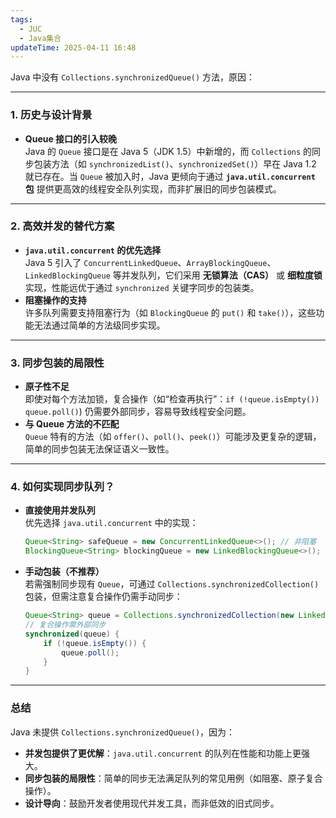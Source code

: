 ```yaml
---
tags:
  - JUC
  - Java集合
updateTime: 2025-04-11 16:48
---
```

Java 中没有 `Collections.synchronizedQueue()` 方法，原因：

---

### 1. **历史与设计背景**
   - **Queue 接口的引入较晚**  
     Java 的 `Queue` 接口是在 Java 5（JDK 1.5）中新增的，而 `Collections` 的同步包装方法（如 `synchronizedList()`、`synchronizedSet()`）早在 Java 1.2 就已存在。当 `Queue` 被加入时，Java 更倾向于通过 **`java.util.concurrent` 包** 提供更高效的线程安全队列实现，而非扩展旧的同步包装模式。

---

### 2. **高效并发的替代方案**
   - **`java.util.concurrent` 的优先选择**  
     Java 5 引入了 `ConcurrentLinkedQueue`、`ArrayBlockingQueue`、`LinkedBlockingQueue` 等并发队列，它们采用 **无锁算法（CAS）** 或 **细粒度锁** 实现，性能远优于通过 `synchronized` 关键字同步的包装类。
   - **阻塞操作的支持**  
     许多队列需要支持阻塞行为（如 `BlockingQueue` 的 `put()` 和 `take()`），这些功能无法通过简单的方法级同步实现。

---

### 3. **同步包装的局限性**
   - **原子性不足**  
     即使对每个方法加锁，复合操作（如“检查再执行”：`if (!queue.isEmpty()) queue.poll()`) 仍需要外部同步，容易导致线程安全问题。
   - **与 Queue 方法的不匹配**  
     `Queue` 特有的方法（如 `offer()`、`poll()`、`peek()`）可能涉及更复杂的逻辑，简单的同步包装无法保证语义一致性。

---

### 4. **如何实现同步队列？**
   - **直接使用并发队列**  
     优先选择 `java.util.concurrent` 中的实现：
     ```java
     Queue<String> safeQueue = new ConcurrentLinkedQueue<>(); // 非阻塞
     BlockingQueue<String> blockingQueue = new LinkedBlockingQueue<>(); // 阻塞
     ```
   - **手动包装（不推荐）**  
     若需强制同步现有 `Queue`，可通过 `Collections.synchronizedCollection()` 包装，但需注意复合操作仍需手动同步：
     ```java
     Queue<String> queue = Collections.synchronizedCollection(new LinkedList<>());
     // 复合操作需外部同步
     synchronized(queue) {
         if (!queue.isEmpty()) {
             queue.poll();
         }
     }
     ```

---

### 总结
Java 未提供 `Collections.synchronizedQueue()`，因为：

- **并发包提供了更优解**：`java.util.concurrent` 的队列在性能和功能上更强大。  
- **同步包装的局限性**：简单的同步无法满足队列的常见用例（如阻塞、原子复合操作）。  
- **设计导向**：鼓励开发者使用现代并发工具，而非低效的旧式同步。